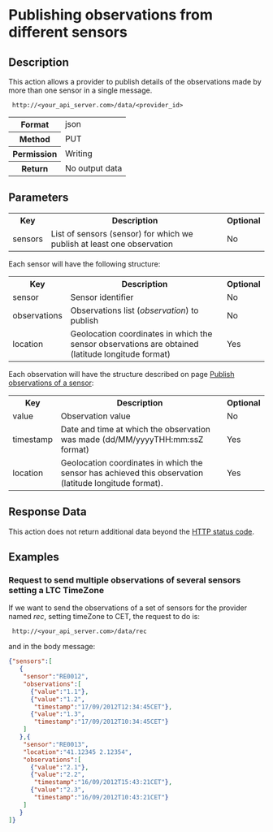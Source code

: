 Publishing observations from different sensors
==============================================

## Description

This action allows a provider to publish details of the observations made ​​by more than one sensor in a single message.


```
 http://<your_api_server.com>/data/<provider_id>
```

<table>
	<tbody>
		<tr>
			<th>Format</th>
			<td>json</td>
		</tr>
		<tr>
			<th>Method</th>
			<td>PUT</td>
		</tr>
		<tr>
			<th>Permission</th>
			<td>Writing</td>
		</tr>
		<tr>
			<th>Return</th>
			<td>No output data</td>
		</tr>
	</tbody>
</table>

## Parameters

<table>
	<tbody>
		<tr>
			<th>Key</th>
			<th>Description</th>
			<th>Optional</th>
		</tr>
		<tr>
			<td>sensors</td>
			<td>List of sensors (sensor) for which we publish at least one observation</td>
			<td>No</td>
		</tr>
	</tbody>
</table>

Each sensor will have the following structure:

<table>
	<tbody>
		<tr>
			<th>Key</th>
			<th>Description</th>
			<th>Optional</th>
		</tr>
		<tr>
			<td>sensor</td>
			<td>Sensor identifier</td>
			<td>No</td>
		</tr>
		<tr>
			<td>observations</td>
			<td>Observations list (<em>observation</em>) to publish
			</td>
			<td>No</td>
		</tr>
		<tr>
			<td>location</td>
			<td>Geolocation coordinates in which the sensor observations are obtained (latitude longitude format)</td>
			<td>Yes</td>
		</tr>
	</tbody>
</table>

Each observation will have the structure described on page [Publish observations of a sensor](./publish_sensor_data.html):

<table>
	<tbody>
		<tr>
			<th>Key</th>
			<th>Description</th>
			<th>Optional</th>
		</tr>
		<tr>
			<td>value</td>
			<td>Observation value&nbsp;</td>
			<td>No</td>
		</tr>
		<tr>
			<td>timestamp</td>
			<td>Date and time at which the observation was made (dd/MM/yyyyTHH:mm:ssZ format)</td>
			<td>Yes</td>
		</tr>
		<tr>
			<td>location</td>
			<td>Geolocation coordinates in which the sensor has achieved this observation (latitude longitude format).</td>
			<td>Yes</td>
		</tr>
	</tbody>
</table>

## Response Data

This action does not return additional data beyond the [HTTP status code](../../general_model.html#reply).

## Examples

### Request to send multiple observations of several sensors setting a LTC TimeZone

If we want to send the observations of a set of sensors for the provider named <em>rec</em>, setting timeZone to CET, the request to do is:

```
 http://<your_api_server.com>/data/rec
```

and in the body message:

```json
{"sensors":[
   {
    "sensor":"RE0012",
    "observations":[
      {"value":"1.1"},
      {"value":"1.2",
       "timestamp":"17/09/2012T12:34:45CET"},
      {"value":"1.3",
       "timestamp":"17/09/2012T10:34:45CET"}
    ]
   },{
    "sensor":"RE0013",
    "location":"41.12345 2.12354",
    "observations":[
      {"value":"2.1"},
      {"value":"2.2",
       "timestamp":"16/09/2012T15:43:21CET"},
      {"value":"2.3",
       "timestamp":"16/09/2012T10:43:21CET"}
    ]
   }
]}
```
